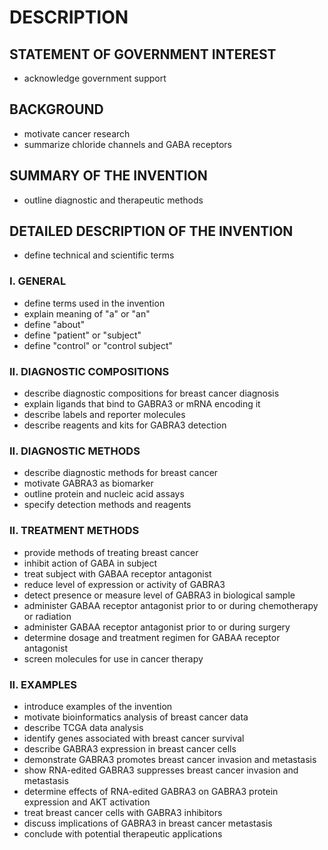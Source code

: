 # DESCRIPTION

## STATEMENT OF GOVERNMENT INTEREST

- acknowledge government support

## BACKGROUND

- motivate cancer research
- summarize chloride channels and GABA receptors

## SUMMARY OF THE INVENTION

- outline diagnostic and therapeutic methods

## DETAILED DESCRIPTION OF THE INVENTION

- define technical and scientific terms

### I. GENERAL

- define terms used in the invention
- explain meaning of "a" or "an"
- define "about"
- define "patient" or "subject"
- define "control" or "control subject"

### II. DIAGNOSTIC COMPOSITIONS

- describe diagnostic compositions for breast cancer diagnosis
- explain ligands that bind to GABRA3 or mRNA encoding it
- describe labels and reporter molecules
- describe reagents and kits for GABRA3 detection

### II. DIAGNOSTIC METHODS

- describe diagnostic methods for breast cancer
- motivate GABRA3 as biomarker
- outline protein and nucleic acid assays
- specify detection methods and reagents

### II. TREATMENT METHODS

- provide methods of treating breast cancer
- inhibit action of GABA in subject
- treat subject with GABAA receptor antagonist
- reduce level of expression or activity of GABRA3
- detect presence or measure level of GABRA3 in biological sample
- administer GABAA receptor antagonist prior to or during chemotherapy or radiation
- administer GABAA receptor antagonist prior to or during surgery
- determine dosage and treatment regimen for GABAA receptor antagonist
- screen molecules for use in cancer therapy

### II. EXAMPLES

- introduce examples of the invention
- motivate bioinformatics analysis of breast cancer data
- describe TCGA data analysis
- identify genes associated with breast cancer survival
- describe GABRA3 expression in breast cancer cells
- demonstrate GABRA3 promotes breast cancer invasion and metastasis
- show RNA-edited GABRA3 suppresses breast cancer invasion and metastasis
- determine effects of RNA-edited GABRA3 on GABRA3 protein expression and AKT activation
- treat breast cancer cells with GABRA3 inhibitors
- discuss implications of GABRA3 in breast cancer metastasis
- conclude with potential therapeutic applications


